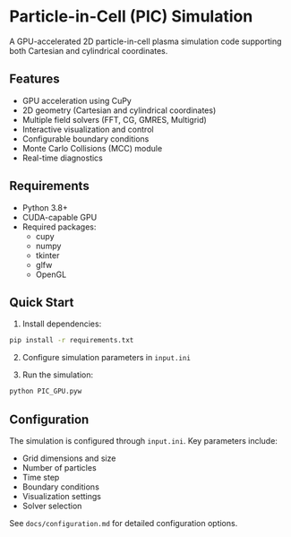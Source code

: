 # Particle-in-Cell (PIC) Simulation

A GPU-accelerated 2D particle-in-cell plasma simulation code supporting both Cartesian and cylindrical coordinates.

## Features

- GPU acceleration using CuPy
- 2D geometry (Cartesian and cylindrical coordinates)
- Multiple field solvers (FFT, CG, GMRES, Multigrid)
- Interactive visualization and control
- Configurable boundary conditions
- Monte Carlo Collisions (MCC) module
- Real-time diagnostics

## Requirements

- Python 3.8+
- CUDA-capable GPU
- Required packages:
  - cupy
  - numpy
  - tkinter
  - glfw
  - OpenGL

## Quick Start

1. Install dependencies:
```bash
pip install -r requirements.txt
```

2. Configure simulation parameters in `input.ini`

3. Run the simulation:
```bash
python PIC_GPU.pyw
```

## Configuration

The simulation is configured through `input.ini`. Key parameters include:

- Grid dimensions and size
- Number of particles
- Time step
- Boundary conditions
- Visualization settings
- Solver selection

See `docs/configuration.md` for detailed configuration options.
